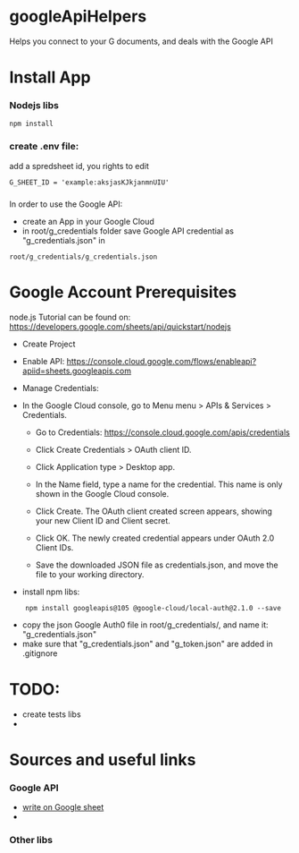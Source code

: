 googleApiHelpers
===
Helps you connect to your G documents, and deals with the Google API


# Install App
### Nodejs libs
```
npm install
```

### create .env file:
add a spredsheet id, you rights to edit

```
G_SHEET_ID = 'example:aksjasKJkjanmnUIU'
```
### 
In order to use the Google API:

* create an App in your Google Cloud
* in root/g_credentials folder save Google API credential as "g_credentials.json" in

```
root/g_credentials/g_credentials.json
```

# Google Account Prerequisites
node.js Tutorial can be found on: https://developers.google.com/sheets/api/quickstart/nodejs
* Create Project
* Enable API:
https://console.cloud.google.com/flows/enableapi?apiid=sheets.googleapis.com
* Manage Credentials:

* In the Google Cloud console, go to Menu menu > APIs & Services > Credentials.
    * Go to Credentials: https://console.cloud.google.com/apis/credentials

    * Click Create Credentials > OAuth client ID.
    * Click Application type > Desktop app.
    * In the Name field, type a name for the credential. This name is only shown in the Google Cloud console.
    * Click Create. The OAuth client created screen appears, showing your new Client ID and Client secret.
    * Click OK. The newly created credential appears under OAuth 2.0 Client IDs.
    * Save the downloaded JSON file as credentials.json, and move the file to your working directory.
* install npm libs:
```
    npm install googleapis@105 @google-cloud/local-auth@2.1.0 --save
```

* copy the json Google Auth0 file in root/g_credentials/, and name it: "g_credentials.json"
* make sure that "g_credentials.json" and "g_token.json" are added in .gitignore

# TODO:
* create tests libs
*




# Sources and useful links
### Google API
* [write on Google sheet](https://daily-dev-tips.com/posts/nodejs-write-data-in-a-google-sheet/)
* 

### Other libs

